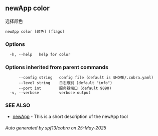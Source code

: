## newApp color

选择颜色

```
newApp color [颜色] [flags]
```

### Options

```
  -h, --help   help for color
```

### Options inherited from parent commands

```
      --config string   config file (default is $HOME/.cobra.yaml)
      --level string    日志级别 (default "info")
      --port int        服务器端口 (default 9090)
  -v, --verbose         verbose output
```

### SEE ALSO

* [newApp](newApp.md)	 - This is a short description of the newApp tool

###### Auto generated by spf13/cobra on 25-May-2025
